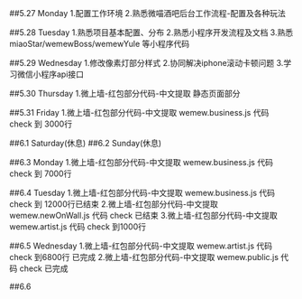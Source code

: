 ##5.27		Monday
1.配置工作环境
2.熟悉微喵酒吧后台工作流程-配置及各种玩法

##5.28		Tuesday
1.熟悉项目基本配置、分布
2.熟悉小程序开发流程及文档
3.熟悉miaoStar/wemewBoss/wemewYule 等小程序代码

##5.29		Wednesday
1.修改像素灯部分样式
2.协同解决iphone滚动卡顿问题
3.学习微信小程序api接口

##5.30		Thursday
1.微上墙-红包部分代码-中文提取 静态页面部分

##5.31		Friday
1.微上墙-红包部分代码-中文提取 wemew.business.js 代码 check 到 3000行

##6.1		Saturday(休息)
##6.2		Sunday(休息)

##6.3		Monday
1.微上墙-红包部分代码-中文提取 wemew.business.js 代码 check 到 7000行

##6.4		Tuesday
1.微上墙-红包部分代码-中文提取 wemew.business.js 代码 check 到 12000行已结束
2.微上墙-红包部分代码-中文提取 wemew.newOnWall.js 代码 check 已结束
3.微上墙-红包部分代码-中文提取 wemew.artist.js 代码 check 到1000行

##6.5		Wednesday
1.微上墙-红包部分代码-中文提取 wemew.artist.js 代码 check 到6800行 已完成
2.微上墙-红包部分代码-中文提取 wemew.public.js 代码 check 已完成

##6.6		